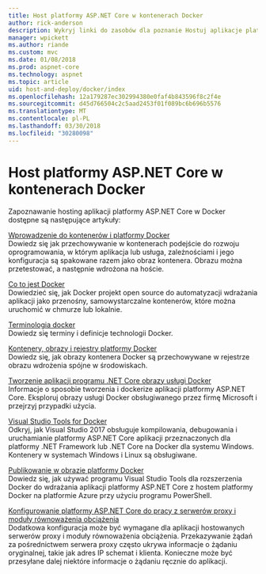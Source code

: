 ```yaml
---
title: Host platformy ASP.NET Core w kontenerach Docker
author: rick-anderson
description: Wykryj linki do zasobów dla poznanie Hostuj aplikacje platformy ASP.NET Core w kontenerach Docker.
manager: wpickett
ms.author: riande
ms.custom: mvc
ms.date: 01/08/2018
ms.prod: aspnet-core
ms.technology: aspnet
ms.topic: article
uid: host-and-deploy/docker/index
ms.openlocfilehash: 12a179287ec302994380e0faf4b843596f8c2f4e
ms.sourcegitcommit: d45d766504c2c5aad2453f01f089bc6b696b5576
ms.translationtype: MT
ms.contentlocale: pl-PL
ms.lasthandoff: 03/30/2018
ms.locfileid: "30280098"
---
```

# <a name="host-aspnet-core-in-docker-containers"></a>Host platformy ASP.NET Core w kontenerach Docker

Zapoznawanie hosting aplikacji platformy ASP.NET Core w Docker dostępne są następujące artykuły:

[Wprowadzenie do kontenerów i platformy Docker](/dotnet/standard/microservices-architecture/container-docker-introduction/index)  
Dowiedz się jak przechowywanie w kontenerach podejście do rozwoju oprogramowania, w którym aplikacja lub usługa, zależnościami i jego konfiguracja są spakowane razem jako obraz kontenera. Obrazu można przetestować, a następnie wdrożona na hoście.

[Co to jest Docker](/dotnet/standard/microservices-architecture/container-docker-introduction/docker-defined)  
Dowiedzieć się, jak Docker projekt open source do automatyzacji wdrażania aplikacji jako przenośny, samowystarczalne kontenerów, które można uruchomić w chmurze lub lokalnie.

[Terminologia docker](/dotnet/standard/microservices-architecture/container-docker-introduction/docker-terminology)  
Dowiedz się terminy i definicje technologii Docker.

[Kontenery, obrazy i rejestry platformy Docker](/dotnet/standard/microservices-architecture/container-docker-introduction/docker-containers-images-registries)  
Dowiedz się, jak obrazy kontenera Docker są przechowywane w rejestrze obrazu wdrożenia spójne w środowiskach.

[Tworzenie aplikacji programu .NET Core obrazy usługi Docker](/dotnet/articles/core/docker/building-net-docker-images)  
Informacje o sposobie tworzenia i dockerize aplikacji platformy ASP.NET Core. Eksploruj obrazy usługi Docker obsługiwanego przez firmę Microsoft i przejrzyj przypadki użycia.

[Visual Studio Tools for Docker](xref:host-and-deploy/docker/visual-studio-tools-for-docker)  
Odkryj, jak Visual Studio 2017 obsługuje kompilowania, debugowania i uruchamianie platformy ASP.NET Core aplikacji przeznaczonych dla platformy .NET Framework lub .NET Core na Docker dla systemu Windows. Kontenery w systemach Windows i Linux są obsługiwane.

[Publikowanie w obrazie platformy Docker](/azure/vs-azure-tools-docker-hosting-web-apps-in-docker)  
Dowiedz się, jak używać programu Visual Studio Tools dla rozszerzenia Docker do wdrażania aplikacji platformy ASP.NET Core z hostem platformy Docker na platformie Azure przy użyciu programu PowerShell.

[Konfigurowanie platformy ASP.NET Core do pracy z serwerów proxy i moduły równoważenia obciążenia](xref:host-and-deploy/proxy-load-balancer)  
Dodatkowa konfiguracja może być wymagane dla aplikacji hostowanych serwerów proxy i moduły równoważenia obciążenia. Przekazywanie żądań za pośrednictwem serwera proxy często ukrywa informacje o żądaniu oryginalnej, takie jak adres IP schemat i klienta. Konieczne może być przesyłane dalej niektóre informacje o żądaniu ręcznie do aplikacji.
